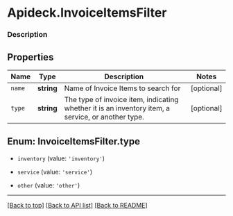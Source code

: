 # Apideck.InvoiceItemsFilter

### Description

## Properties
Name | Type | Description | Notes
------------ | ------------- | ------------- | -------------
`name` | **string** | Name of Invoice Items to search for | [optional] 
`type` | **string** | The type of invoice item, indicating whether it is an inventory item, a service, or another type. | [optional] 





<a name="InvoiceItemsFilterType"></a>
## Enum: InvoiceItemsFilter.type


* `inventory` (value: `'inventory'`)

* `service` (value: `'service'`)

* `other` (value: `'other'`)




---

[[Back to top]](#) [[Back to API list]](../../../../README.md#documentation-for-api-endpoints) [[Back to README]](../../../../README.md)



